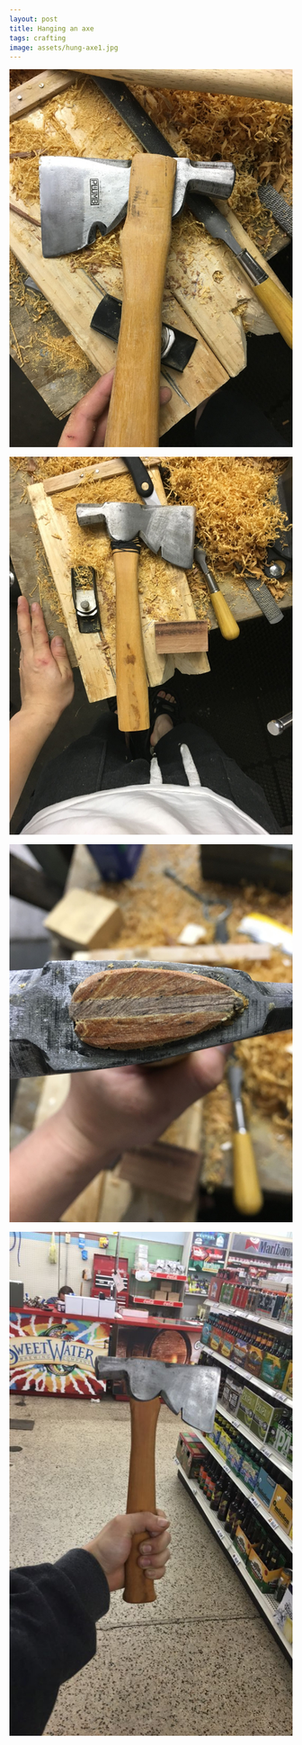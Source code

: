 ```yaml
---
layout: post
title: Hanging an axe
tags: crafting
image: assets/hung-axe1.jpg
---
```

![Hung Axe1](assets/hung-axe1.jpg)

![Hung Axe2](assets/hung-axe2.jpg)

![Hung Axe3](assets/hung-axe3.jpg)

![Hung Axe4](assets/hung-axe4.jpg)